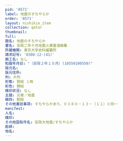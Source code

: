 ```yaml
---
pid: '0571'
label: 地震のすちやらか
order: '0571'
layout: nishikie_item
collection: qatar
thumbnail: 
full: 
題名: 地震のすちやらか
書名: 安政二年十月地震火事雷漫画集
所蔵機関: 東京大学史料編纂所
請求記号: '0380-12-(41)'
画工名: なし
和暦年月日: "（安政２年１０月）(18550100550)"
版元名: 
版元住所: 
判: 大判
形態: 竪絵 １枚
彩色: 錦絵
検印状況: なし
主題: 災害／地震
細目: 鯰絵
その他書誌事項: すちやらかあり、０３８０－１３－（１１）と同一
manifest: 
人名: 
検印: 
その他固有件名: 安政大地震/すちやらか
彫師: 
地名: 
---
```

